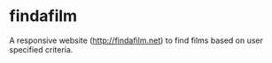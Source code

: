 # findafilm
A responsive website (http://findafilm.net) to find films based on user specified criteria.
